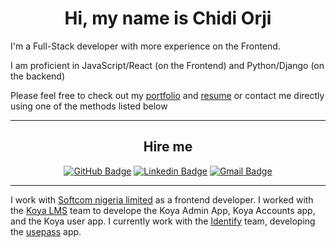 
<div  align='center'>

# Hi, my name is Chidi Orji

</div>

I'm a Full-Stack developer with more experience on the Frontend.

I am proficient in JavaScript/React (on the Frontend) and Python/Django (on the backend)

Please feel free to check out my [portfolio](https://chidimo.vercel.app/portfolio) and [resume](https://docs.google.com/document/d/1zV-1cdYFYVq8AxzmyLgCXedTC4ppP_ngtBCFmgGzgso/edit?usp=sharing) or contact me directly using one of the methods listed below

<hr>

<div align='center'>

<h2>Hire me </h2>

[![GitHub Badge](https://img.shields.io/badge/-chidimo-black?style=for-the-badge&logo=GitHub&logoColor=white)](https://www.github.com/chidimo)
[![Linkedin Badge](https://img.shields.io/badge/-chidi%20orji-blue?style=for-the-badge&logo=Linkedin&logoColor=white)](https://www.linkedin.com/in/chidi-orji/)
[![Gmail Badge](https://img.shields.io/badge/-orjichidi95@gmail.com-c14438?style=for-the-badge&logo=Gmail&logoColor=white)](mailto:orjichidi95@gmail.com)
<!-- [![Phone](https://img.shields.io/badge/Mobile-%2B2349036650603-blue?style=for-the-badge)](tel:+2349036650603) -->
<!-- [![Twitter Badge](https://img.shields.io/badge/-Twitter-blue?style=for-the-badge&logo=Twitter&logoColor=white)](https://www.twitter.com/chidimo_Dev) -->
<!-- [![Whatsapp Badge](https://img.shields.io/badge/-Whatsapp-25D366?style=for-the-badge&logo=Whatsapp&logoColor=white)](https://api.whatsapp.com/send?phone=+2349036650603) -->

</div>


<hr>

I work with [Softcom nigeria limited](https://softcom.xyz) as a frontend developer. I worked with the [Koya LMS](https://koya.co) team to develope the Koya Admin App, Koya Accounts app, and the Koya user app. I currently work with the [Identify](https:beta.identify.softcom.xyz) team, developing the [usepass](https://usepass.io) app.


<!--
**chidimo/chidimo** is a ✨ _special_ ✨ repository because its `README.md` (this file) appears on your GitHub profile.

Here are some ideas to get you started:

- 🔭 I’m currently working on ...
- 🌱 I’m currently learning ...
- 👯 I’m looking to collaborate on ...
- 🤔 I’m looking for help with ...
- 💬 Ask me about ...
- 📫 How to reach me: ...
- 😄 Pronouns: ...
- ⚡ Fun fact: ...
-->

<!-- ## Just for fun

```javascript
{
  name: 'Chidi Orji',
  version: 'latest',
  jobTitle: 'Frontend developer',
  realTitle: 'Full-stack developer',
  phone: '+234 903 665 0603',
  email: 'orjichidi95@gmail.com',
  location: 'Lagos, Nigeria',
  education: 'B.Eng (Petroleum Engineering), University of Benin',
  social: {
    github: 'https://github.com/chidimo',
    twitter: 'https://www.twitter.com/chi_di_mo',
    linkedin: 'https://www.linkedin.com/in/chidi-orji/',
  },
  languages: {
    python: 'latest',
    javascript: 'latest',
  },
  frameworks: {
    react: 'latest',
    django: 'latest',
  },
}
``` -->
